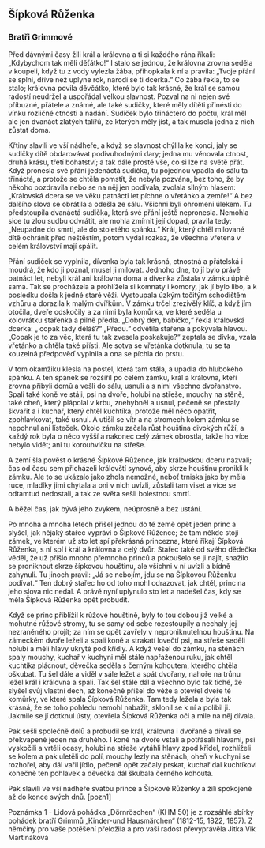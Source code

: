 Šípková Růženka
---

### Bratři Grimmové

Před dávnými časy žili král a královna a ti si každého rána říkali: „Kdybychom tak měli děťátko!“ I stalo se jednou, že královna zrovna seděla v koupeli, když tu z vody vylezla žába, přihopkala k ní a pravila: „Tvoje přání se splní, dříve než uplyne rok, narodí se ti dcerka.“ Co žába řekla, to se stalo; královna povila děvčátko, které bylo tak krásné, že král se samou radostí neudržel a uspořádal velkou slavnost. Pozval na ni nejen své příbuzné, přátele a známé, ale také sudičky, které měly dítěti přinésti do vínku rozličné ctnosti a nadání. Sudiček bylo třináctero do počtu, král měl ale jen dvanáct zlatých talířů, ze kterých měly jíst, a tak musela jedna z nich zůstat doma.

Křtiny slavili ve vší nádheře, a když se slavnost chýlila ke konci, jaly se sudičky dítě obdarovávat podivuhodnými dary; jedna mu věnovala ctnost, druhá krásu, třetí bohatství; a tak dále prostě vše, co si lze na světě přát. Když pronesla své přání jedenáctá sudička, tu pojednou vpadla do sálu ta třináctá, a protože se chtěla pomstít, že nebyla pozvána, bez toho, že by někoho pozdravila nebo se na něj jen podívala, zvolala silným hlasem: „Královská dcera se ve věku patnácti let píchne o vřetánko a zemře!“ A bez dalšího slova se obrátila a odešla ze sálu. Všichni byli ohromeni úlekem. Tu předstoupila dvanáctá sudička, která své přání ještě nepronesla. Nemohla sice tu zlou sudbu odvrátit, ale mohla zmírnit její dopad, pravila tedy: „Neupadne do smrti, ale do stoletého spánku.“ Král, který chtěl milované dítě ochránit před neštěstím, potom vydal rozkaz, že všechna vřetena v celém království mají spálit.

Přání sudiček se vyplnila, dívenka byla tak krásná, ctnostná a přátelská i moudrá, že kdo ji poznal, musel ji milovat. Jednoho dne, to jí bylo právě patnáct let, nebyli král ani královna doma a dívenka zůstala v zámku úplně sama. Tak se procházela a prohlížela si komnaty i komory, jak jí bylo libo, a k posledku došla k jedné staré věži. Vystoupala úzkým točitým schodištěm vzhůru a dorazila k malým dvířkům. V zámku trčel zrezivělý klíč, a když jím otočila, dveře odskočily a za nimi byla komůrka, ve které seděla u kolovrátku stařenka a pilně předla. „Dobrý den, babičko,“ řekla královská dcerka: „ copak tady děláš?“ „Předu.“ odvětila stařena a pokývala hlavou. „Copak je to za věc, která tu tak zvesela poskakuje?“ zeptala se dívka, vzala vřetánko a chtěla také přísti. Ale sotva se vřetánka dotknula, tu se ta kouzelná předpověď vyplnila a ona se píchla do prstu.

V tom okamžiku klesla na postel, která tam stála, a upadla do hlubokého spánku. A ten spánek se rozšířil po celém zámku, král a královna, kteří zrovna přibyli domů a vešli do sálu, usnuli a s nimi všechno dvořanstvo. Spali také koně ve stáji, psi na dvoře, holubi na střeše, mouchy na stěně, také oheň, který plápolal v krbu, znehybněl a usnul, pečeně se přestaly škvařit a i kuchař, který chtěl kuchtíka, protože měl něco opatřit, zpohlavkovat, také usnul. A utišil se vítr a na stromech kolem zámku se nepohnul ani lísteček. Okolo zámku začala růst houština divokých růží, a každý rok byla o něco vyšší a nakonec celý zámek obrostla, takže ho více nebylo vidět; ani tu korouhvičku na střeše.

A zemí šla pověst o krásné Šípkové Růžence, jak královskou dceru nazvali; čas od času sem přicházeli královští synové, aby skrze houštinu pronikli k zámku. Ale to se ukázalo jako zhola nemožné, neboť trniska jako by měla ruce, mladíky jimi chytala a oni v nich uvízli, zůstali tam viset a více se odtamtud nedostali, a tak ze světa sešli bolestnou smrtí.

A běžel čas, jak bývá jeho zvykem, neúprosně a bez ustání.

Po mnoha a mnoha letech přišel jednou do té země opět jeden princ a slyšel, jak nějaký stařec vypráví o Šípkové Růžence; že tam někde stojí zámek, ve kterém už sto let spí překrásná princezna, které říkají Šípková Růženka, s ní spí i král a královna a celý dvůr. Stařec také od svého dědečka věděl, že už přišlo mnoho přemnoho princů a pokoušelo se ji najít, snažilo se proniknout skrze šípkovou houštinu, ale všichni v ní uvízli a bídně zahynuli. Tu jinoch pravil: „Já se nebojím, jdu se na Šípkovou Růženku podívat.“ Ten dobrý stařec ho od toho mohl odrazovat, jak chtěl, princ na jeho slova nic nedal. A právě nyní uplynulo sto let a nadešel čas, kdy se měla Šípková Růženka opět probudit.

Když se princ přiblížil k růžové houštině, byly to tou dobou již velké a mohutné růžové stromy, tu se samy od sebe rozestoupily a nechaly jej nezraněného projít; za ním se opět zavřely v neproniknutelnou houštinu. Na zámeckém dvoře leželi a spali koně a strakatí lovečtí psi, na střeše seděli holubi a měli hlavy ukryté pod křídly. A když vešel do zámku, na stěnách spaly mouchy, kuchař v kuchyni měl stále napřaženou ruku, jak chtěl kuchtíka plácnout, děvečka seděla s černým kohoutem, kterého chtěla oškubat. Tu šel dále a viděl v sále ležet a spát dvořany, nahoře na trůnu ležel král i královna a spali. Tak šel stále dál a všechno bylo tak tiché, že slyšel svůj vlastní dech, až konečně přišel do věže a otevřel dveře té komůrky, ve které spala Šípková Růženka. Tam tedy ležela a byla tak krásná, že se toho pohledu nemohl nabažit, sklonil se k ní a políbil ji. Jakmile se jí dotknul ústy, otevřela Šípková Růženka oči a mile na něj dívala.

Pak sešli společně dolů a probudil se král, královna i dvořané a dívali se překvapeně jeden na druhého. I koně na dvoře vstali a potřásali hlavami, psi vyskočili a vrtěli ocasy, holubi na střeše vytáhli hlavy zpod křídel, rozhlíželi se kolem a pak uletěli do polí, mouchy lezly na stěnách, oheň v kuchyni se rozhořel, aby dál vařil jídlo, pečeně opět začaly prskat, kuchař dal kuchtíkovi konečně ten pohlavek a děvečka dál škubala černého kohouta.

Pak slavili ve vší nádheře svatbu prince a Šípkové Růženky a žili spokojeně až do konce svých dnů. [pozn1]

Poznámka 1 - Lidová pohádka „Dörnröschen“ (KHM 50) je z rozsáhlé sbírky pohádek bratří Grimmů „Kinder-und Hausmärchen“ (1812-15, 1822, 1857). Z němčiny pro vaše potěšení přeložila a pro vaši radost převyprávěla Jitka Vlk Martináková